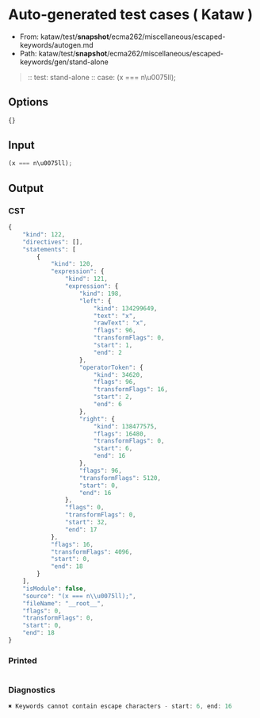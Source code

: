 # Auto-generated test cases ( Kataw )
- From: kataw/test/__snapshot__/ecma262/miscellaneous/escaped-keywords/autogen.md
- Path: kataw/test/__snapshot__/ecma262/miscellaneous/escaped-keywords/gen/stand-alone
> :: test: stand-alone
> :: case: (x === n\u0075ll);
## Options

`````js
{}
`````
## Input

`````js
(x === n\u0075ll);
`````
## Output

### CST

```javascript
{
    "kind": 122,
    "directives": [],
    "statements": [
        {
            "kind": 120,
            "expression": {
                "kind": 121,
                "expression": {
                    "kind": 198,
                    "left": {
                        "kind": 134299649,
                        "text": "x",
                        "rawText": "x",
                        "flags": 96,
                        "transformFlags": 0,
                        "start": 1,
                        "end": 2
                    },
                    "operatorToken": {
                        "kind": 34620,
                        "flags": 96,
                        "transformFlags": 16,
                        "start": 2,
                        "end": 6
                    },
                    "right": {
                        "kind": 138477575,
                        "flags": 16480,
                        "transformFlags": 0,
                        "start": 6,
                        "end": 16
                    },
                    "flags": 96,
                    "transformFlags": 5120,
                    "start": 0,
                    "end": 16
                },
                "flags": 0,
                "transformFlags": 0,
                "start": 32,
                "end": 17
            },
            "flags": 16,
            "transformFlags": 4096,
            "start": 0,
            "end": 18
        }
    ],
    "isModule": false,
    "source": "(x === n\\u0075ll);",
    "fileName": "__root__",
    "flags": 0,
    "transformFlags": 0,
    "start": 0,
    "end": 18
}
```

### Printed

```javascript

```

### Diagnostics

```javascript
✖ Keywords cannot contain escape characters - start: 6, end: 16

```

